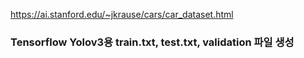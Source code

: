 https://ai.stanford.edu/~jkrause/cars/car_dataset.html

### Tensorflow Yolov3용 train.txt, test.txt, validation 파일 생성
